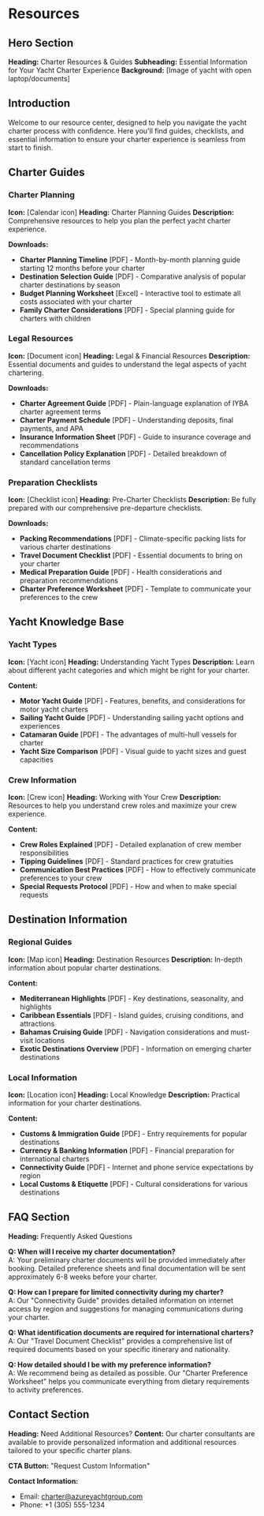 # Resources

## Hero Section
**Heading:** Charter Resources & Guides
**Subheading:** Essential Information for Your Yacht Charter Experience
**Background:** [Image of yacht with open laptop/documents]

## Introduction
Welcome to our resource center, designed to help you navigate the yacht charter process with confidence. Here you'll find guides, checklists, and essential information to ensure your charter experience is seamless from start to finish.

## Charter Guides

### Charter Planning
**Icon:** [Calendar icon]
**Heading:** Charter Planning Guides
**Description:** Comprehensive resources to help you plan the perfect yacht charter experience.

**Downloads:**
- **Charter Planning Timeline** [PDF] - Month-by-month planning guide starting 12 months before your charter
- **Destination Selection Guide** [PDF] - Comparative analysis of popular charter destinations by season
- **Budget Planning Worksheet** [Excel] - Interactive tool to estimate all costs associated with your charter
- **Family Charter Considerations** [PDF] - Special planning guide for charters with children

### Legal Resources
**Icon:** [Document icon]
**Heading:** Legal & Financial Resources
**Description:** Essential documents and guides to understand the legal aspects of yacht chartering.

**Downloads:**
- **Charter Agreement Guide** [PDF] - Plain-language explanation of IYBA charter agreement terms
- **Charter Payment Schedule** [PDF] - Understanding deposits, final payments, and APA
- **Insurance Information Sheet** [PDF] - Guide to insurance coverage and recommendations
- **Cancellation Policy Explanation** [PDF] - Detailed breakdown of standard cancellation terms

### Preparation Checklists
**Icon:** [Checklist icon]
**Heading:** Pre-Charter Checklists
**Description:** Be fully prepared with our comprehensive pre-departure checklists.

**Downloads:**
- **Packing Recommendations** [PDF] - Climate-specific packing lists for various charter destinations
- **Travel Document Checklist** [PDF] - Essential documents to bring on your charter
- **Medical Preparation Guide** [PDF] - Health considerations and preparation recommendations
- **Charter Preference Worksheet** [PDF] - Template to communicate your preferences to the crew

## Yacht Knowledge Base

### Yacht Types
**Icon:** [Yacht icon]
**Heading:** Understanding Yacht Types
**Description:** Learn about different yacht categories and which might be right for your charter.

**Content:**
- **Motor Yacht Guide** [PDF] - Features, benefits, and considerations for motor yacht charters
- **Sailing Yacht Guide** [PDF] - Understanding sailing yacht options and experiences
- **Catamaran Guide** [PDF] - The advantages of multi-hull vessels for charter
- **Yacht Size Comparison** [PDF] - Visual guide to yacht sizes and guest capacities

### Crew Information
**Icon:** [Crew icon]
**Heading:** Working with Your Crew
**Description:** Resources to help you understand crew roles and maximize your crew experience.

**Content:**
- **Crew Roles Explained** [PDF] - Detailed explanation of crew member responsibilities
- **Tipping Guidelines** [PDF] - Standard practices for crew gratuities
- **Communication Best Practices** [PDF] - How to effectively communicate preferences to your crew
- **Special Requests Protocol** [PDF] - How and when to make special requests

## Destination Information

### Regional Guides
**Icon:** [Map icon]
**Heading:** Destination Resources
**Description:** In-depth information about popular charter destinations.

**Content:**
- **Mediterranean Highlights** [PDF] - Key destinations, seasonality, and highlights
- **Caribbean Essentials** [PDF] - Island guides, cruising conditions, and attractions
- **Bahamas Cruising Guide** [PDF] - Navigation considerations and must-visit locations
- **Exotic Destinations Overview** [PDF] - Information on emerging charter destinations

### Local Information
**Icon:** [Location icon]
**Heading:** Local Knowledge
**Description:** Practical information for your charter destinations.

**Content:**
- **Customs & Immigration Guide** [PDF] - Entry requirements for popular destinations
- **Currency & Banking Information** [PDF] - Financial preparation for international charters
- **Connectivity Guide** [PDF] - Internet and phone service expectations by region
- **Local Customs & Etiquette** [PDF] - Cultural considerations for various destinations

## FAQ Section
**Heading:** Frequently Asked Questions

**Q: When will I receive my charter documentation?**  
A: Your preliminary charter documents will be provided immediately after booking. Detailed preference sheets and final documentation will be sent approximately 6-8 weeks before your charter.

**Q: How can I prepare for limited connectivity during my charter?**  
A: Our "Connectivity Guide" provides detailed information on internet access by region and suggestions for managing communications during your charter.

**Q: What identification documents are required for international charters?**  
A: Our "Travel Document Checklist" provides a comprehensive list of required documents based on your specific itinerary and nationality.

**Q: How detailed should I be with my preference information?**  
A: We recommend being as detailed as possible. Our "Charter Preference Worksheet" helps you communicate everything from dietary requirements to activity preferences.

## Contact Section
**Heading:** Need Additional Resources?
**Content:** Our charter consultants are available to provide personalized information and additional resources tailored to your specific charter plans.

**CTA Button:** "Request Custom Information"

**Contact Information:**
- Email: charter@azureyachtgroup.com
- Phone: +1 (305) 555-1234 